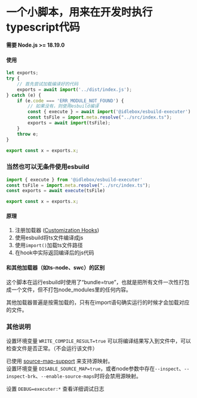 # 一个小脚本，用来在开发时执行typescript代码

**需要 Node.js >= 18.19.0**

#### 使用
```js
let exports;
try {
	// 首先尝试加载编译好的代码
	exports = await import('../dist/index.js');
} catch (e) {
	if (e.code === 'ERR_MODULE_NOT_FOUND') {
		// 如果没有，则使用esbuild编译
		const { execute } = await import('@idlebox/esbuild-executer')
		const tsFile = import.meta.resolve("../src/index.ts");
		exports = await import(tsFile);
	}
	throw e;
}

export const x = exports.x;
```

### 当然也可以无条件使用esbuild

```js
import { execute } from '@idlebox/esbuild-executer'
const tsFile = import.meta.resolve("../src/index.ts");
const exports = await execute(tsFile)

export const x = exports.x;
```

#### 原理
1. 注册加载器 ([Customization Hooks](https://nodejs.org/api/module.html#customization-hooks))
2. 使用esbuild将ts文件编译成js
3. 使用`import()`加载ts文件路径
4. 在hook中实际返回编译后的js代码

#### 和其他加载器（如ts-node、swc）的区别
这个脚本在运行esbuild时使用了“bundle=true”，也就是把所有文件一次性打包成一个文件，但不打包node_modules里的任何内容。

其他加载器普遍是按需加载的，只有在import语句确实运行的时候才会加载对应的文件。


### 其他说明
设置环境变量 `WRITE_COMPILE_RESULT=true` 可以将编译结果写入到文件中，可以检查文件是否正常。（不会运行该文件）

已使用 [source-map-support](https://www.npmjs.com/package/source-map-support) 来支持源映射。    
设置环境变量 `DISABLE_SOURCE_MAP=true`，或者node参数中存在`--inspect`、`--inspect-brk`、`--enable-source-maps`时将会禁用源映射。

设置 `DEBUG=executer:*` 查看详细调试日志
